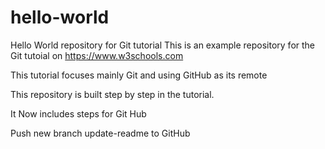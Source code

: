 # hello-world
Hello World repository for Git tutorial
This is an example repository for the Git tutoial on https://www.w3schools.com

This tutorial focuses mainly Git and using GitHub as its remote 

This repository is built step by step in the tutorial.

It Now includes steps for Git Hub

Push new branch update-readme to GitHub